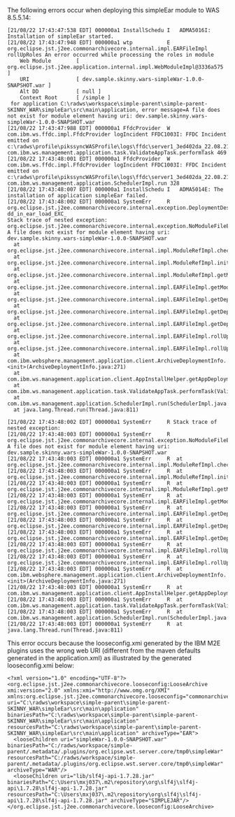 The following errors occur when deploying this simpleEar module to WAS 8.5.5.14:

    [21/08/22 17:43:47:538 EDT] 000000a1 InstallSchedu I   ADMA5016I: Installation of simpleEar started.
    [21/08/22 17:43:47:948 EDT] 000000a1 wtp           E org.eclipse.jst.j2ee.commonarchivecore.internal.impl.EARFileImpl rollUpRoles An error occurred while processing the roles in module 
        Web Module        [ org.eclipse.jst.j2ee.application.internal.impl.WebModuleImpl@3336a575 ]
        URI               [ dev.sample.skinny.wars-simpleWar-1.0.0-SNAPSHOT.war ]
        Alt DD            [ null ]
        Context Root      [ /simple ]
     for application C:\radws\workspace\simple-parent\simple-parent-SKINNY_WAR\simpleEar\src\main\application, error message=A file does not exist for module element having uri: dev.sample.skinny.wars-simpleWar-1.0.0-SNAPSHOT.war 
    [21/08/22 17:43:47:988 EDT] 000000a1 FfdcProvider  W com.ibm.ws.ffdc.impl.FfdcProvider logIncident FFDC1003I: FFDC Incident emitted on c:\radws\profile\pikssyncWASProfile\logs\ffdc\server1_3ed402da_22.08.21_17.43.47.9771876556434545111357.txt com.ibm.ws.management.application.task.ValidateAppTask.performTask 469
    [21/08/22 17:43:48:001 EDT] 000000a1 FfdcProvider  W com.ibm.ws.ffdc.impl.FfdcProvider logIncident FFDC1003I: FFDC Incident emitted on c:\radws\profile\pikssyncWASProfile\logs\ffdc\server1_3ed402da_22.08.21_17.43.47.9892028978412074815746.txt com.ibm.ws.management.application.SchedulerImpl.run 328
    [21/08/22 17:43:48:007 EDT] 000000a1 InstallSchedu I   ADMA5014E: The installation of application simpleEar failed.
    [21/08/22 17:43:48:002 EDT] 000000a1 SystemErr     R org.eclipse.jst.j2ee.commonarchivecore.internal.exception.DeploymentDescriptorLoadException: dd_in_ear_load_EXC_
    Stack trace of nested exception:
    org.eclipse.jst.j2ee.commonarchivecore.internal.exception.NoModuleFileException: A file does not exist for module element having uri: dev.sample.skinny.wars-simpleWar-1.0.0-SNAPSHOT.war
      at org.eclipse.jst.j2ee.commonarchivecore.internal.impl.ModuleRefImpl.checkType(ModuleRefImpl.java:591)
      at org.eclipse.jst.j2ee.commonarchivecore.internal.impl.ModuleRefImpl.initModuleFileFromEAR(ModuleRefImpl.java:167)
      at org.eclipse.jst.j2ee.commonarchivecore.internal.impl.ModuleRefImpl.getModuleFile(ModuleRefImpl.java:120)
      at org.eclipse.jst.j2ee.commonarchivecore.internal.impl.EARFileImpl.getModuleFile(EARFileImpl.java:166)
      at org.eclipse.jst.j2ee.commonarchivecore.internal.impl.EARFileImpl.getDeploymentDescriptor(EARFileImpl.java:842)
      at org.eclipse.jst.j2ee.commonarchivecore.internal.impl.EARFileImpl.getDeploymentDescriptor(EARFileImpl.java:814)
      at org.eclipse.jst.j2ee.commonarchivecore.internal.impl.EARFileImpl.getDeploymentDescriptor(EARFileImpl.java:862)
      at org.eclipse.jst.j2ee.commonarchivecore.internal.impl.EARFileImpl.rollUpRoles(EARFileImpl.java:1726)
      at org.eclipse.jst.j2ee.commonarchivecore.internal.impl.EARFileImpl.rollUpRoles(EARFileImpl.java:1707)
      at com.ibm.websphere.management.application.client.ArchiveDeploymentInfo.<init>(ArchiveDeploymentInfo.java:271)
      at com.ibm.ws.management.application.client.AppInstallHelper.getAppDeploymentInfo(AppInstallHelper.java:596)
      at com.ibm.ws.management.application.task.ValidateAppTask.performTask(ValidateAppTask.java:313)
      at com.ibm.ws.management.application.SchedulerImpl.run(SchedulerImpl.java:315)
      at java.lang.Thread.run(Thread.java:811)
    
    [21/08/22 17:43:48:002 EDT] 000000a1 SystemErr     R Stack trace of nested exception:
    [21/08/22 17:43:48:003 EDT] 000000a1 SystemErr     R org.eclipse.jst.j2ee.commonarchivecore.internal.exception.NoModuleFileException: A file does not exist for module element having uri: dev.sample.skinny.wars-simpleWar-1.0.0-SNAPSHOT.war
    [21/08/22 17:43:48:003 EDT] 000000a1 SystemErr     R  at org.eclipse.jst.j2ee.commonarchivecore.internal.impl.ModuleRefImpl.checkType(ModuleRefImpl.java:591)
    [21/08/22 17:43:48:003 EDT] 000000a1 SystemErr     R  at org.eclipse.jst.j2ee.commonarchivecore.internal.impl.ModuleRefImpl.initModuleFileFromEAR(ModuleRefImpl.java:167)
    [21/08/22 17:43:48:003 EDT] 000000a1 SystemErr     R  at org.eclipse.jst.j2ee.commonarchivecore.internal.impl.ModuleRefImpl.getModuleFile(ModuleRefImpl.java:120)
    [21/08/22 17:43:48:003 EDT] 000000a1 SystemErr     R  at org.eclipse.jst.j2ee.commonarchivecore.internal.impl.EARFileImpl.getModuleFile(EARFileImpl.java:166)
    [21/08/22 17:43:48:003 EDT] 000000a1 SystemErr     R  at org.eclipse.jst.j2ee.commonarchivecore.internal.impl.EARFileImpl.getDeploymentDescriptor(EARFileImpl.java:842)
    [21/08/22 17:43:48:003 EDT] 000000a1 SystemErr     R  at org.eclipse.jst.j2ee.commonarchivecore.internal.impl.EARFileImpl.getDeploymentDescriptor(EARFileImpl.java:814)
    [21/08/22 17:43:48:003 EDT] 000000a1 SystemErr     R  at org.eclipse.jst.j2ee.commonarchivecore.internal.impl.EARFileImpl.getDeploymentDescriptor(EARFileImpl.java:862)
    [21/08/22 17:43:48:003 EDT] 000000a1 SystemErr     R  at org.eclipse.jst.j2ee.commonarchivecore.internal.impl.EARFileImpl.rollUpRoles(EARFileImpl.java:1726)
    [21/08/22 17:43:48:003 EDT] 000000a1 SystemErr     R  at org.eclipse.jst.j2ee.commonarchivecore.internal.impl.EARFileImpl.rollUpRoles(EARFileImpl.java:1707)
    [21/08/22 17:43:48:003 EDT] 000000a1 SystemErr     R  at com.ibm.websphere.management.application.client.ArchiveDeploymentInfo.<init>(ArchiveDeploymentInfo.java:271)
    [21/08/22 17:43:48:003 EDT] 000000a1 SystemErr     R  at com.ibm.ws.management.application.client.AppInstallHelper.getAppDeploymentInfo(AppInstallHelper.java:596)
    [21/08/22 17:43:48:003 EDT] 000000a1 SystemErr     R  at com.ibm.ws.management.application.task.ValidateAppTask.performTask(ValidateAppTask.java:313)
    [21/08/22 17:43:48:003 EDT] 000000a1 SystemErr     R  at com.ibm.ws.management.application.SchedulerImpl.run(SchedulerImpl.java:315)
    [21/08/22 17:43:48:003 EDT] 000000a1 SystemErr     R  at java.lang.Thread.run(Thread.java:811)
This error occurs because the looseconfig.xmi generated by the IBM M2E plugins uses the wrong web URI (different from the maven defaults generated in the application.xml) as illustrated by the generated looseconfig.xmi below:

    <?xml version="1.0" encoding="UTF-8"?>
    <org.eclipse.jst.j2ee.commonarchivecore.looseconfig:LooseArchive xmi:version="2.0" xmlns:xmi="http://www.omg.org/XMI" xmlns:org.eclipse.jst.j2ee.commonarchivecore.looseconfig="commonarchive.looseconfig.xmi" uri="C:\radws\workspace\simple-parent\simple-parent-SKINNY_WAR\simpleEar\src\main\application" binariesPath="C:\radws\workspace\simple-parent\simple-parent-SKINNY_WAR\simpleEar\src\main\application" resourcesPath="C:\radws\workspace\simple-parent\simple-parent-SKINNY_WAR\simpleEar\src\main\application" archiveType="EAR">
      <looseChildren uri="simpleWar-1.0.0-SNAPSHOT.war" binariesPath="C:/radws/workspace/simple-parent/.metadata/.plugins/org.eclipse.wst.server.core/tmp0\simpleWar" resourcesPath="C:/radws/workspace/simple-parent/.metadata/.plugins/org.eclipse.wst.server.core/tmp0\simpleWar" archiveType="WAR"/>
      <looseChildren uri="lib/slf4j-api-1.7.28.jar" binariesPath="C:\Users\mxj037\.m2\repository\org\slf4j\slf4j-api\1.7.28\slf4j-api-1.7.28.jar" resourcesPath="C:\Users\mxj037\.m2\repository\org\slf4j\slf4j-api\1.7.28\slf4j-api-1.7.28.jar" archiveType="SIMPLEJAR"/>
    </org.eclipse.jst.j2ee.commonarchivecore.looseconfig:LooseArchive>
    
